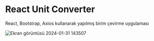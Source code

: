# React Unit Converter
 React, Bootstrap, Axios kullanarak yapılmış birim çevirme uygulaması
 
![Ekran görüntüsü 2024-01-31 143507](https://github.com/Crososos/React-Unit-Converter/assets/68021257/09c22f49-7be1-413d-82ea-ecf536a1a45a)
